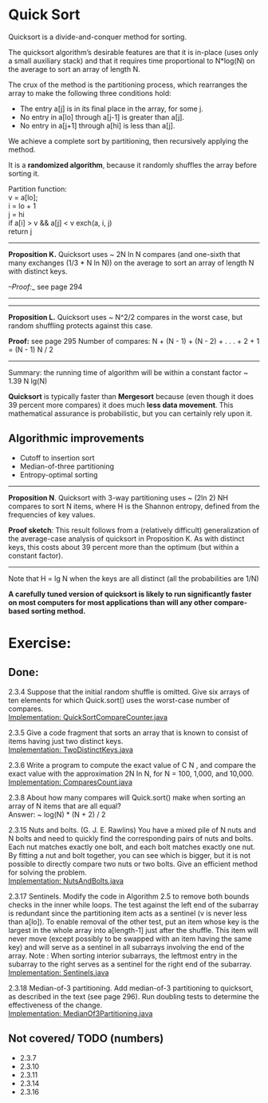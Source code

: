 # Quick Sort

Quicksort is a divide-and-conquer method for sorting.

The quicksort algorithm’s desirable features are that it is in-place
(uses only a small auxiliary stack) and that it requires time proportional
to N*log(N) on the average to sort an array of length N.

The crux of the method is the partitioning process, which rearranges
the array to make the following three conditions hold:

- The entry a[j] is in its final place in the array, for some j.
- No entry in a[lo] through a[j-1] is greater than a[j].
- No entry in a[j+1] through a[hi] is less than a[j].

We achieve a complete sort by partitioning, then recursively
applying the method.

It is a **randomized algorithm**, because it randomly shuffles
the array before sorting it.

Partition function:  
v = a[lo];  
i = lo + 1  
j = hi  
if a[i] > v && a[j] < v exch(a, i, j)  
return j


---
__Proposition K.__ Quicksort uses ~ 2N ln N compares (and one-sixth that
many exchanges (1/3 * N ln N)) on the average to sort an array of
length N with distinct keys.

_–Proof:__ see page 294
***

---
__Proposition L.__ Quicksort uses ~ N^2/2 compares in the worst case,
but random shuffling protects against this case.

__Proof:__ see page 295
Number of compares:
N + (N - 1) + (N - 2) + . . . + 2 + 1 = (N - 1) N / 2
***

Summary: the running time of algorithm will be within a constant factor
~ 1.39 N lg(N)

**Quicksort** is typically faster than **Mergesort** because
(even though it does 39 percent more compares) it does much **less data movement**.
This mathematical assurance is probabilistic, but you can certainly rely upon it.

## Algorithmic improvements

- Cutoff to insertion sort
- Median-of-three partitioning
- Entropy-optimal sorting

---
__Proposition N__. Quicksort with 3-way partitioning uses ~ (2ln 2) NH compares
to sort N items, where H is the Shannon entropy, defined from the frequencies
of key values.

__Proof sketch__: This result follows from a (relatively difficult) generalization
of the average-case analysis of quicksort in Proposition K. As with distinct keys,
this costs about 39 percent more than the optimum (but within a constant factor).
***

Note that H = lg N when the keys are all distinct (all the probabilities are 1/N)

**A carefully tuned version of quicksort is likely to run significantly faster on
most computers for most applications than will any other compare-based sorting method.**

# Exercise:

## Done:

2.3.4 Suppose that the initial random shuffle is omitted.
Give six arrays of ten elements for which Quick.sort() uses the worst-case number of compares.  
[Implementation: QuickSortCompareCounter.java](./exercises/QuickSortCompareCounter.java)

2.3.5 Give a code fragment that sorts an array that is known to consist of items having
just two distinct keys.  
[Implementation: TwoDistinctKeys.java](./exercises/TwoDistinctKeys.java)

2.3.6 Write a program to compute the exact value of C N , and compare the exact value
with the approximation 2N ln N, for N = 100, 1,000, and 10,000.  
[Implementation: ComparesCount.java](./exercises/ComparesCount.java)

2.3.8 About how many compares will Quick.sort() make when sorting an array of N
items that are all equal?  
Answer: ~ log(N) * (N + 2) / 2

2.3.15 Nuts and bolts. (G. J. E. Rawlins) You have a mixed pile of N nuts and N bolts
and need to quickly find the corresponding pairs of nuts and bolts. Each nut matches
exactly one bolt, and each bolt matches exactly one nut. By fitting a nut and bolt together,
you can see which is bigger, but it is not possible to directly compare two nuts or
two bolts. Give an efficient method for solving the problem.  
[Implementation: NutsAndBolts.java](./creative/NutsAndBolts.java)

2.3.17 Sentinels. Modify the code in Algorithm 2.5 to remove both bounds checks in the inner
while loops. The test against the left end of the subarray is redundant since the partitioning
item acts as a sentinel (v is never less than a[lo]). To enable removal of the other test,
put an item whose key is the largest in the whole array into a[length-1] just after the shuffle.
This item will never move (except possibly to be swapped with an item having the same key) and
will serve as a sentinel in all subarrays involving the end of the array.
Note : When sorting interior subarrays, the leftmost entry in the subarray to the right
serves as a sentinel for the right end of the subarray.  
[Implementation: Sentinels.java](./creative/Sentinels.java)

2.3.18 Median-of-3 partitioning. Add median-of-3 partitioning to quicksort, as described
in the text (see page 296). Run doubling tests to determine the effectiveness of the change.  
[Implementation: MedianOf3Partitioning.java](./creative/MedianOf3Partitioning.java)

## Not covered/ TODO (numbers)

- 2.3.7
- 2.3.10
- 2.3.11
- 2.3.14
- 2.3.16
